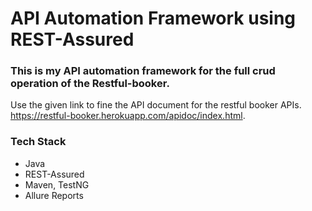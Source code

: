 # API Automation Framework using REST-Assured

### This is my API automation framework for the full crud operation of the Restful-booker.
Use the given link to fine the API document for the restful booker APIs. https://restful-booker.herokuapp.com/apidoc/index.html.

### Tech Stack
- Java
- REST-Assured
- Maven, TestNG
- Allure Reports

